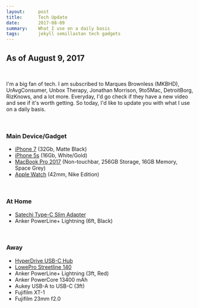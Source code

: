 ```yaml
---
layout:     post
title:      Tech Update
date:       2017-08-09
summary:    What I use on a daily basis
tags:       jekyll semillastan tech gadgets
---
```


<h2>As of August 9, 2017</h2>
<br />
<p>I'm a big fan of tech. I am subscribed to Marques Brownless (MKBHD), UrAvgConsumer, Unbox Therapy, Jonathan Morrison, 9to5Mac, DetroitBorg, RizKnows, and a lot more. Everyday, I'd go check if they have a new video and see if it's worth getting. So today, I'd like to update you with what I use on a daily basis.</p>
<br />
<h3>Main Device/Gadget</h3>
<ul>
    <li><a href="https://www.apple.com/ph/iphone-7/">iPhone 7</a> (32Gb, Matte Black)</li>
    <li><a href="https://www.apple.com/ph/iphone-5s/">iPhone 5s</a> (16Gb, White/Gold)</li>
    <li><a href="ttps://www.apple.com/ph/shop/buy-mac/macbook-pro?product=MPXQ2PP/A&step=config">MacBook Pro 2017</a> (Non-touchbar, 256GB Storage, 16GB Memory, Space Grey)</li>
    <li><a href="https://www.apple.com/ph/shop/buy-watch/apple-watch">Apple Watch</a> (42mm, Nike Edition)</li>
</ul>
<br />
<h3>At Home</h3>
<ul>
  <li><a href="https://satechi.net/collections/hubs-docks/products/satechi-slim-aluminum-type-c-multi-port-adapter">Satechi Type-C Slim Adapter</a></li>
  <li>Anker PowerLine+ Lightning (6ft, Black)</li>
</ul>
<br />
<h3>Away</h3>
<ul>
  <li><a href="https://www.hypershop.com/products/usb-c-5-in-1-hub-with-pass-though-usb-c-charging">HyperDrive USB-C Hub</a></li>
  <li><a href="http://store.lowepro.com/streetline-sl-140">LowePro Streetline 140</a></li>
  <li>Anker PowerLine+ Lightning (3ft, Red)</li>
  <li>Anker PowerCore 13400 mAh</li>
  <li>Aukey USB-A to USB-C (3ft)</li>
  <li>Fujifilm XT-1</li>
  <li>Fujifilm 23mm f2.0</li>
</ul>